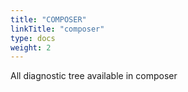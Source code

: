 ```yaml
---
title: "COMPOSER"
linkTitle: "composer"
type: docs
weight: 2
---
```


All diagnostic tree available in composer
